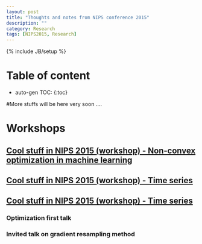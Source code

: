 ```yaml
---
layout: post
title: "Thoughts and notes from NIPS conference 2015"
description: ""
category: Research
tags: [NIPS2015, Research]
---
```

{% include JB/setup %}
<script type="text/javascript"
 src="http://cdn.mathjax.org/mathjax/latest/MathJax.js?config=TeX-AMS-MML_HTMLorMML">
</script>
 
# Table of content
* auto-gen TOC:
{:toc}

#More stuffs will be here very soon ....

# Workshops

## [Cool stuff in NIPS 2015 (workshop) - Non-convex optimization in machine learning]({{site.url}}/research/2015/12/26/notes-from-nips-2015-workshop-of-non-convex-optimization-in-machine-learning/)

## [Cool stuff in NIPS 2015 (workshop) - Time series]({{site.url}}/research/2015/12/25/notes-from-nips-time-series-workshop-2015/)

## [Cool stuff in NIPS 2015 (workshop) - Time series]({{site.url}}/research/2015/12/25/notes-from-nips-time-series-workshop-2015/)

### Optimization first talk

### Invited talk on gradient resampling method
